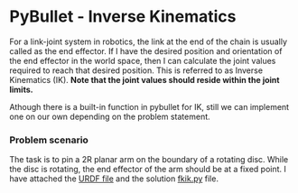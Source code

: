 # PyBullet - Inverse Kinematics
For a link-joint system in robotics, the link at the end of the chain is usually called as the end effector. If I have the desired position and orientation of the end effector in the world space, then I can calculate the joint values required to reach that desired position. This is referred to as Inverse Kinematics (IK). **Note that the joint values should reside within the joint limits.**

Athough there is a built-in function in pybullet for IK, still we can implement one on our own depending on the problem statement.

### Problem scenario
The task is to pin a 2R planar arm on the boundary of a rotating disc. While the disc is rotating, the end effector of the arm should be at a fixed point.
I have attached the [URDF file](fkik.urdf) and the solution [fkik.py](fkik.py) file.
